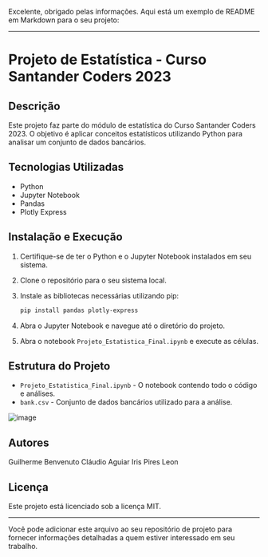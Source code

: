 Excelente, obrigado pelas informações. Aqui está um exemplo de README em Markdown para o seu projeto:

---

# Projeto de Estatística - Curso Santander Coders 2023

## Descrição

Este projeto faz parte do módulo de estatística do Curso Santander Coders 2023. O objetivo é aplicar conceitos estatísticos utilizando Python para analisar um conjunto de dados bancários.

## Tecnologias Utilizadas

- Python
- Jupyter Notebook
- Pandas
- Plotly Express

## Instalação e Execução

1. Certifique-se de ter o Python e o Jupyter Notebook instalados em seu sistema.
2. Clone o repositório para o seu sistema local.
3. Instale as bibliotecas necessárias utilizando pip:

    ```bash
    pip install pandas plotly-express
    ```
   
4. Abra o Jupyter Notebook e navegue até o diretório do projeto.
5. Abra o notebook `Projeto_Estatistica_Final.ipynb` e execute as células.

## Estrutura do Projeto

- `Projeto_Estatistica_Final.ipynb` - O notebook contendo todo o código e análises.
- `bank.csv` - Conjunto de dados bancários utilizado para a análise.

 ![image](https://github.com/guilbd/Ada_Santander_Coders_Estatistica/assets/57806160/23ce1aa2-c80a-4678-93f7-48c1b039bc2b)


## Autores

Guilherme Benvenuto
Cláudio Aguiar
Iris Pires
Leon

## Licença

Este projeto está licenciado sob a licença MIT.

---

Você pode adicionar este arquivo ao seu repositório de projeto para fornecer informações detalhadas a quem estiver interessado em seu trabalho.
